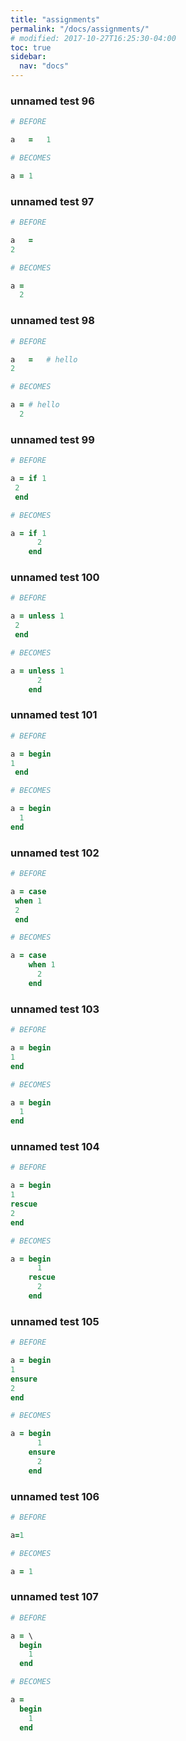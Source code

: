 ```yaml
---
title: "assignments"
permalink: "/docs/assignments/"
# modified: 2017-10-27T16:25:30-04:00
toc: true
sidebar:
  nav: "docs"
---
```

### unnamed test 96
```ruby
# BEFORE

a   =   1

```
```ruby
# BECOMES

a = 1

```
### unnamed test 97
```ruby
# BEFORE

a   =
2

```
```ruby
# BECOMES

a =
  2

```
### unnamed test 98
```ruby
# BEFORE

a   =   # hello
2

```
```ruby
# BECOMES

a = # hello
  2

```
### unnamed test 99
```ruby
# BEFORE

a = if 1
 2
 end

```
```ruby
# BECOMES

a = if 1
      2
    end

```
### unnamed test 100
```ruby
# BEFORE

a = unless 1
 2
 end

```
```ruby
# BECOMES

a = unless 1
      2
    end

```
### unnamed test 101
```ruby
# BEFORE

a = begin
1
 end

```
```ruby
# BECOMES

a = begin
  1
end

```
### unnamed test 102
```ruby
# BEFORE

a = case
 when 1
 2
 end

```
```ruby
# BECOMES

a = case
    when 1
      2
    end

```
### unnamed test 103
```ruby
# BEFORE

a = begin
1
end

```
```ruby
# BECOMES

a = begin
  1
end

```
### unnamed test 104
```ruby
# BEFORE

a = begin
1
rescue
2
end

```
```ruby
# BECOMES

a = begin
      1
    rescue
      2
    end

```
### unnamed test 105
```ruby
# BEFORE

a = begin
1
ensure
2
end

```
```ruby
# BECOMES

a = begin
      1
    ensure
      2
    end

```
### unnamed test 106
```ruby
# BEFORE

a=1

```
```ruby
# BECOMES

a = 1

```
### unnamed test 107
```ruby
# BEFORE

a = \
  begin
    1
  end

```
```ruby
# BECOMES

a =
  begin
    1
  end
```
